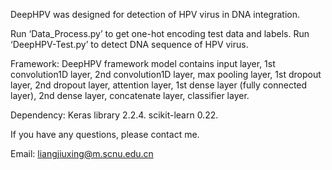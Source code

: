 DeepHPV was designed for detection of HPV virus in DNA integration.

Run ‘Data_Process.py’ to get one-hot encoding test data and labels.
Run ‘DeepHPV-Test.py’ to detect DNA sequence of HPV virus.

Framework:
DeepHPV framework model contains input layer, 1st convolution1D layer, 2nd convolution1D layer, max pooling layer, 1st dropout layer, 2nd dropout layer, attention layer, 1st dense layer (fully connected layer), 2nd dense layer, concatenate layer, classifier layer.

Dependency:
Keras library 2.2.4. 
scikit-learn 0.22. 

If you have any questions, please contact me.

Email: liangjiuxing@m.scnu.edu.cn
